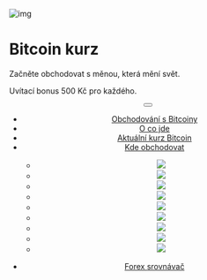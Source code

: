 <div class="jumbotron" markdown="1">

![img]({{img-url}}bitcoin.png)

# Bitcoin kurz

Začněte obchodovat s měnou, která mění svět.

Uvítací bonus 500 Kč pro každého.

</div>
<header class="navbar navbar-static-top navbar-inverse navbar-sticky" id="top" role="banner">
  <div class="container">
    <div class="navbar-header">
      <button class="navbar-toggle collapsed" type="button" data-toggle="collapse" data-target=".navbar-collapse">
        <span class="icon-bar"></span>
        <span class="icon-bar"></span>
        <span class="icon-bar"></span>
      </button>
    </div>
    <nav class="navbar-collapse collapse" role="navigation" style="height: 1px;" id="scrollpsy">
      <ul class="nav navbar-nav">
        <li class="active">
          <a href="#top">Obchodování<span class="hidden-sm"> s Bitcoiny</span></a>
        </li>
        <li>
          <a href="#section-1">O co jde</a>
        </li>
        <li>
          <a href="#section-2">Aktuální kurz <span class="hidden-sm">Bitcoin</span></a>
        </li>
        <li>
          <a href="#section-3">Kde obchodovat</a>
        </li>
        <ul class="vlajky" role="menu" aria-labelledby="drop">
		      <li role="presentation"><a role="menuitem" tabindex="-1" href="../cs/bitcoin/" href="{{base-url}}en/"><img src="{{img-url}}flags/cs.png" class="flag"> </a></li>
          <li role="presentation"><a role="menuitem" tabindex="-1" href="../en/bitcoin/" href="{{base-url}}en/"><img src="{{img-url}}flags/en.png" class="flag"> </a></li>
          <li role="presentation"><a role="menuitem" tabindex="-1" href="../pl/bitcoin/" href="{{base-url}}pl/"><img src="{{img-url}}flags/pl.png" class="flag"> </a></li>
          <li role="presentation"><a role="menuitem" tabindex="-1" href="../de/bitcoin/" href="{{base-url}}de/"><img src="{{img-url}}flags/de.png" class="flag"> </a></li>
          <li role="presentation"><a role="menuitem" tabindex="-1" href="../sk/bitcoin/" href="{{base-url}}sk/"><img src="{{img-url}}flags/sk.png" class="flag"> </a></li>
          <li role="presentation"><a role="menuitem" tabindex="-1" href="../nl/bitcoin/" href="{{base-url}}nl/"><img src="{{img-url}}flags/nl.png" class="flag"> </a></li>
          <li role="presentation"><a role="menuitem" tabindex="-1" href="../fr/bitcoin/" href="{{base-url}}fr/"><img src="{{img-url}}flags/fr.png" class="flag"> </a></li>
          <li role="presentation"><a role="menuitem" tabindex="-1" href="../es/bitcoin/" href="{{base-url}}es/"><img src="{{img-url}}flags/es.png" class="flag"> </a></li>
          <li role="presentation"><a role="menuitem" tabindex="-1" href="../it/bitcoin/" href="{{base-url}}it/"><img src="{{img-url}}flags/it.png" class="flag"> </a></li>
        </ul>
      </ul>
      <ul class="nav navbar-nav navbar-right">
        <li>
          <a href="{{url}}">Forex <i class="fa fa-bar-chart-o"></i> srovnávač</a>
        </li>
      </ul>
    </nav>
  </div>
</header>
